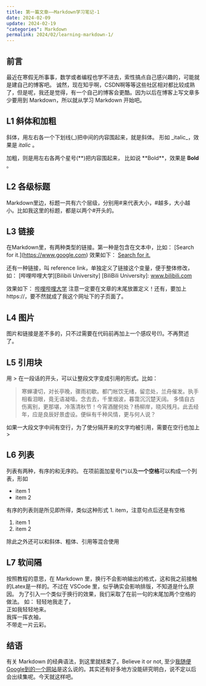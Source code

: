 ```yaml
---
title: 第一篇文章——Markdown学习笔记-1
date: 2024-02-09
update: 2024-02-19
"categories": Markdown
permalink: 2024/02/learning-markdown-1/
---
```


## 前言
最近在寒假无所事事，数学或者编程也学不进去，索性搞点自己感兴趣的，可能就是建自己的博客吧。
诚然，现在知乎啊，CSDN啊等等这些社区相对都比较成熟了，但是呢，我还是觉得，有一个自己的博客会更酷。因为以后在博客上写文章多少要用到 Markdown，所以就从学习 Markdown 开始吧。

## L1 斜体和加粗
斜体，用左右各一个下划线(_)把中间的内容围起来，就是斜体。
形如 \_italic\_，效果是 _italic_ 。

加粗，则是用左右各两个星号(\*\*)把内容围起来，
比如说 \*\*Bold\*\*，效果是 **Bold** 。

## L2 各级标题
Markdown里边，标题一共有六个层级，分别用\#来代表大小，\#越多，大小越小。比如我这里的标题，都是以两个\#开头的。

## L3 链接
在Markdown里，有两种类型的链接。第一种是包含在文本中，比如：
\[Search for it.]\(https://www.google.com)
效果如下：
[Search for it.](https://www.google.com)

还有一种链接，叫 reference link，单独定义了链接这个变量，便于整体修改，如：
\[哔哩哔哩大学]\[Bilibili University]
\[BiliBili University]: www.bilibili.com

效果如下：
[哔哩哔哩大学][Bilibili University]
注意一定要在文章的末尾放置定义！还有，要加上https://，要不然就成了我这个网址下的子页面了。

## L4 图片
图片和链接是差不多的，只不过需要在代码前再加上一个感叹号(!)。不再赘述了。

## L5 引用块

用 > 在一段话的开头，可以让整段文字变成引用的形式。比如：

> 寒蝉凄切，对长亭晚，骤雨初歇。都门帐饮无绪，留恋处，兰舟催发。执手相看泪眼，竟无语凝噎。念去去，千里烟波，暮霭沉沉楚天阔。
> 多情自古伤离别，更那堪，冷落清秋节！今宵酒醒何处？杨柳岸，晓风残月。此去经年，应是良辰好景虚设。便纵有千种风情，更与何人说？

如果一大段文字中间有空行，为了使分隔开来的文字均被引用，需要在空行也加上 >

## L6 列表
列表有两种，有序的和无序的。
在项前面加星号(*)以及**一个空格**可以构成一个列表，形如

* item 1
* item 2

有序的列表则是所见即所得，类似这种形式 1. item，注意句点后还是有空格
1. item 1
2. item 2

除此之外还可以和斜体、粗体、引用等混合使用

## L7 软间隔
按照教程的意思，在 Markdown 里，换行不会影响输出的格式，这和我之前接触的Latex是一样的。不过在 VSCode 里，似乎确实会影响排版，不知道是什么原因。
为了引入一个类似于换行的效果，我们采取了在前一句的末尾加两个空格的做法。
如：
轻轻地我走了，  
正如我轻轻地来。  
我挥一挥衣袖，  
不带走一片云彩。

## 结语
有关 Markdown 的经典语法，到这里就结束了。Believe it or not, 至少[我随便Google到的一个网站](https://www.markdowntutorial.com/)是这么说的。其实还有好多地方没能研究明白，说不定以后会出续集呢。今天就这样吧。

[BiliBili University]: https://www.bilibili.com